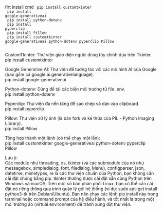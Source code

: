 firt install cmd
<code>
pip install customtkinter <br>
pip install google-generativeai <br>
pip install python-dotenv <br>
pip install pyperclip <br>
pip install Pillow <br>
pip install customtkinter google-generativeai python-dotenv pyperclip Pillow <br> </code>

CustomTkinter: Thư viện giao diện người dùng tùy chỉnh dựa trên Tkinter. <br>
pip install customtkinter


Google Generative AI: Thư viện để tương tác với các mô hình AI của Google (bao gồm cả google.ai.generativelanguage). <br>
pip install google-generativeai


Python-dotenv: Dùng để tải các biến môi trường từ file .env. <br>
pip install python-dotenv


Pyperclip: Thư viện đa nền tảng để sao chép và dán vào clipboard.<br>
pip install pyperclip


Pillow: Thư viện xử lý ảnh (là bản fork và kế thừa của PIL - Python Imaging Library). <br>
pip install Pillow


Tổng hợp thành một lệnh (có thể chạy một lần): <br>
pip install customtkinter google-generativeai python-dotenv pyperclip Pillow <br>


Lưu ý: <br>
Các module như threading, os, tkinter (và các submodule của nó như messagebox, simpledialog, font, filedialog, Menu), configparser, json, datetime, mimetypes, re là các thư viện chuẩn của Python, bạn không cần cài đặt chúng bằng pip.
tkinter thường được cài đặt sẵn cùng Python trên Windows và macOS. Trên một số bản phân phối Linux, bạn có thể cần cài đặt nó riêng thông qua trình quản lý gói hệ thống (ví dụ: sudo apt-get install python3-tk trên Debian/Ubuntu).
Bạn nên chạy các lệnh pip install này trong terminal hoặc command prompt của hệ điều hành, và tốt nhất là trong một môi trường ảo (virtual environment) để tránh xung đột thư viện.
